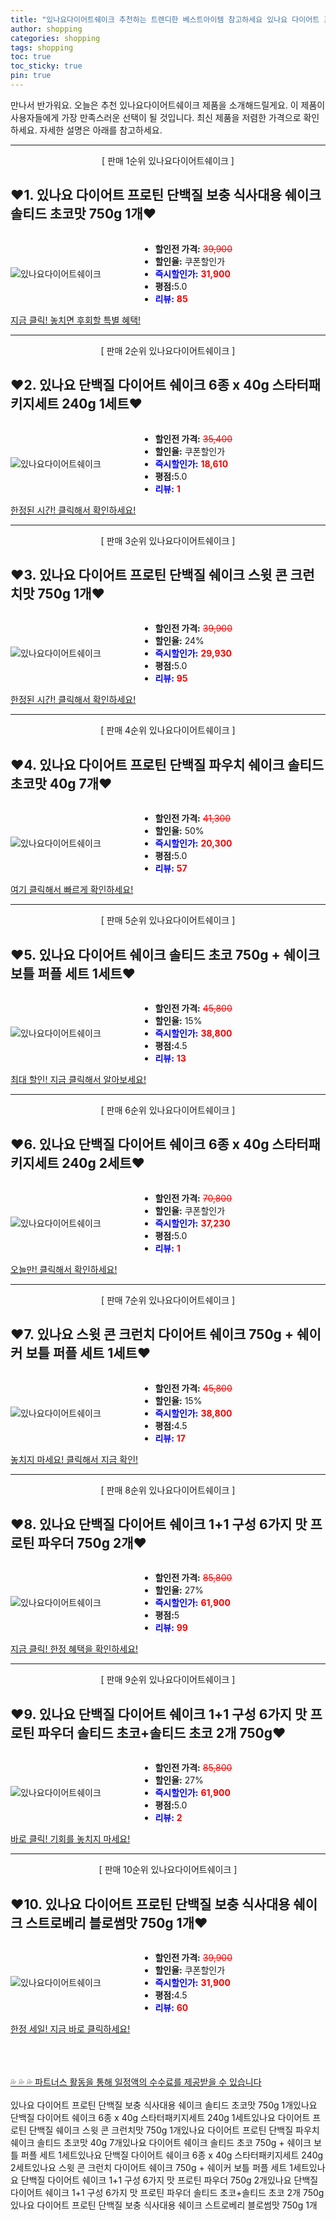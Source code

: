 ```yaml
---
title: "있나요다이어트쉐이크 추천하는 트렌디한 베스트아이템 참고하세요 있나요 다이어트 프로틴 단백질 보충"
author: shopping
categories: shopping
tags: shopping
toc: true
toc_sticky: true
pin: true
---
```

만나서 반가워요. 오늘은 추천 있나요다이어트쉐이크 제품을 소개해드릴게요. 이 제품이 사용자들에게 가장 만족스러운 선택이 될 것입니다. 최신 제품을 저렴한 가격으로 확인하세요. 자세한 설명은 아래를 참고하세요.

---
<p class="toplist" style="margin: 0 auto; display: block; width: fit-content;">[ 판매 1순위 있나요다이어트쉐이크 ]</p>

<h2><strong>❤️1. 있나요 다이어트 프로틴 단백질 보충 식사대용 쉐이크 솔티드 초코맛 750g 1개❤️</strong></h2>

<div style="display: flex; align-items: center;">
    <div style="flex: 0.4;">
        <img src="https://thumbnail10.coupangcdn.com/thumbnails/remote/230x230ex/image/rs_quotation_api/25lea1fy/7efd86e9167d4f82a30b4e645e526a92.jpg" alt="있나요다이어트쉐이크" style="max-width: 100%;">
    </div>
    <div style="flex: 0.6; margin-left: 10px;">
        <ul>
            <li><strong>할인전 가격:</strong> <del style="color: red;">39,900</del></li>
            <li><strong>할인율:</strong> 쿠폰할인가</li>
            <li><span style='color:blue'><strong>즉시할인가:</strong></span> <span style='color:red'><strong>31,900</strong></span></li>
            <li><strong>평점:</strong>5.0</li>
            <li><span style='color:blue'><strong>리뷰:</strong></span> <span style='color:red'><strong>85</strong></span></li>
        </ul>
    </div>
</div>
<div class="center">
    <a href="https://selin100587001.github.io?lptag=AF9450613&subid=githubio&pageKey=8203779175&traceid=V0-153&itemId=19063919628&vendorItemId=86494508158" class="myButton">
        지금 클릭! 놓치면 후회할 특별 혜택!
    </a>
</div>


---
<p class="toplist" style="margin: 0 auto; display: block; width: fit-content;">[ 판매 2순위 있나요다이어트쉐이크 ]</p>

<h2><strong>❤️2. 있나요 단백질 다이어트 쉐이크 6종 x 40g 스타터패키지세트 240g 1세트❤️</strong></h2>

<div style="display: flex; align-items: center;">
    <div style="flex: 0.4;">
        <img src="https://thumbnail9.coupangcdn.com/thumbnails/remote/230x230ex/image/retail/images/2024/06/27/20/3/c9fff25d-579f-4f66-9050-add56605631b.jpg" alt="있나요다이어트쉐이크" style="max-width: 100%;">
    </div>
    <div style="flex: 0.6; margin-left: 10px;">
        <ul>
            <li><strong>할인전 가격:</strong> <del style="color: red;">35,400</del></li>
            <li><strong>할인율:</strong> 쿠폰할인가</li>
            <li><span style='color:blue'><strong>즉시할인가:</strong></span> <span style='color:red'><strong>18,610</strong></span></li>
            <li><strong>평점:</strong>5.0</li>
            <li><span style='color:blue'><strong>리뷰:</strong></span> <span style='color:red'><strong>1</strong></span></li>
        </ul>
    </div>
</div>
<div class="center">
    <a href="https://selin100587001.github.io?lptag=AF9450613&subid=githubio&pageKey=8193105089&traceid=V0-153&itemId=23453950127&vendorItemId=90480686937" class="myButton">
        한정된 시간! 클릭해서 확인하세요!
    </a>
</div>


---
<p class="toplist" style="margin: 0 auto; display: block; width: fit-content;">[ 판매 3순위 있나요다이어트쉐이크 ]</p>

<h2><strong>❤️3. 있나요 다이어트 프로틴 단백질 쉐이크 스윗 콘 크런치맛 750g 1개❤️</strong></h2>

<div style="display: flex; align-items: center;">
    <div style="flex: 0.4;">
        <img src="https://thumbnail8.coupangcdn.com/thumbnails/remote/230x230ex/image/retail/images/1768478974615774-35499ae3-eed3-4901-b1f5-c72429f2e6ba.jpg" alt="있나요다이어트쉐이크" style="max-width: 100%;">
    </div>
    <div style="flex: 0.6; margin-left: 10px;">
        <ul>
            <li><strong>할인전 가격:</strong> <del style="color: red;">39,900</del></li>
            <li><strong>할인율:</strong> 24%</li>
            <li><span style='color:blue'><strong>즉시할인가:</strong></span> <span style='color:red'><strong>29,930</strong></span></li>
            <li><strong>평점:</strong>5.0</li>
            <li><span style='color:blue'><strong>리뷰:</strong></span> <span style='color:red'><strong>95</strong></span></li>
        </ul>
    </div>
</div>
<div class="center">
    <a href="https://selin100587001.github.io?lptag=AF9450613&subid=githubio&pageKey=7381468809&traceid=V0-153&itemId=19063967936&vendorItemId=86491884449" class="myButton">
        한정된 시간! 클릭해서 확인하세요!
    </a>
</div>


---
<p class="toplist" style="margin: 0 auto; display: block; width: fit-content;">[ 판매 4순위 있나요다이어트쉐이크 ]</p>

<h2><strong>❤️4. 있나요 다이어트 프로틴 단백질 파우치 쉐이크 솔티드 초코맛 40g 7개❤️</strong></h2>

<div style="display: flex; align-items: center;">
    <div style="flex: 0.4;">
        <img src="https://thumbnail6.coupangcdn.com/thumbnails/remote/230x230ex/image/rs_quotation_api/g16tdsev/f49e303c69d14b03b86b194831351570.jpg" alt="있나요다이어트쉐이크" style="max-width: 100%;">
    </div>
    <div style="flex: 0.6; margin-left: 10px;">
        <ul>
            <li><strong>할인전 가격:</strong> <del style="color: red;">41,300</del></li>
            <li><strong>할인율:</strong> 50%</li>
            <li><span style='color:blue'><strong>즉시할인가:</strong></span> <span style='color:red'><strong>20,300</strong></span></li>
            <li><strong>평점:</strong>5.0</li>
            <li><span style='color:blue'><strong>리뷰:</strong></span> <span style='color:red'><strong>57</strong></span></li>
        </ul>
    </div>
</div>
<div class="center">
    <a href="https://selin100587001.github.io?lptag=AF9450613&subid=githubio&pageKey=7625133491&traceid=V0-153&itemId=20545768001&vendorItemId=88356234433" class="myButton">
        여기 클릭해서 빠르게 확인하세요!
    </a>
</div>


---
<p class="toplist" style="margin: 0 auto; display: block; width: fit-content;">[ 판매 5순위 있나요다이어트쉐이크 ]</p>

<h2><strong>❤️5. 있나요 다이어트 쉐이크 솔티드 초코 750g + 쉐이크 보틀 퍼플 세트 1세트❤️</strong></h2>

<div style="display: flex; align-items: center;">
    <div style="flex: 0.4;">
        <img src="https://thumbnail8.coupangcdn.com/thumbnails/remote/230x230ex/image/retail/images/2023/09/06/12/1/0fb213ce-0af5-4e58-8e21-a0c8c4a7e254.jpg" alt="있나요다이어트쉐이크" style="max-width: 100%;">
    </div>
    <div style="flex: 0.6; margin-left: 10px;">
        <ul>
            <li><strong>할인전 가격:</strong> <del style="color: red;">45,800</del></li>
            <li><strong>할인율:</strong> 15%</li>
            <li><span style='color:blue'><strong>즉시할인가:</strong></span> <span style='color:red'><strong>38,800</strong></span></li>
            <li><strong>평점:</strong>4.5</li>
            <li><span style='color:blue'><strong>리뷰:</strong></span> <span style='color:red'><strong>13</strong></span></li>
        </ul>
    </div>
</div>
<div class="center">
    <a href="https://selin100587001.github.io?lptag=AF9450613&subid=githubio&pageKey=7578519799&traceid=V0-153&itemId=20000980669&vendorItemId=87098097635" class="myButton">
        최대 할인! 지금 클릭해서 알아보세요!
    </a>
</div>


---
<p class="toplist" style="margin: 0 auto; display: block; width: fit-content;">[ 판매 6순위 있나요다이어트쉐이크 ]</p>

<h2><strong>❤️6. 있나요 단백질 다이어트 쉐이크 6종 x 40g 스타터패키지세트 240g 2세트❤️</strong></h2>

<div style="display: flex; align-items: center;">
    <div style="flex: 0.4;">
        <img src="https://thumbnail10.coupangcdn.com/thumbnails/remote/230x230ex/image/retail/images/77da02ba-95fa-4837-977a-ddf49d659c3a9168730371769286252.png" alt="있나요다이어트쉐이크" style="max-width: 100%;">
    </div>
    <div style="flex: 0.6; margin-left: 10px;">
        <ul>
            <li><strong>할인전 가격:</strong> <del style="color: red;">70,800</del></li>
            <li><strong>할인율:</strong> 쿠폰할인가</li>
            <li><span style='color:blue'><strong>즉시할인가:</strong></span> <span style='color:red'><strong>37,230</strong></span></li>
            <li><strong>평점:</strong>5.0</li>
            <li><span style='color:blue'><strong>리뷰:</strong></span> <span style='color:red'><strong>1</strong></span></li>
        </ul>
    </div>
</div>
<div class="center">
    <a href="https://selin100587001.github.io?lptag=AF9450613&subid=githubio&pageKey=8193105089&traceid=V0-153&itemId=23453959282&vendorItemId=90480696525" class="myButton">
        오늘만! 클릭해서 확인하세요!
    </a>
</div>


---
<p class="toplist" style="margin: 0 auto; display: block; width: fit-content;">[ 판매 7순위 있나요다이어트쉐이크 ]</p>

<h2><strong>❤️7. 있나요 스윗 콘 크런치 다이어트 쉐이크 750g + 쉐이커 보틀 퍼플 세트 1세트❤️</strong></h2>

<div style="display: flex; align-items: center;">
    <div style="flex: 0.4;">
        <img src="https://thumbnail8.coupangcdn.com/thumbnails/remote/230x230ex/image/retail/images/2023/09/01/14/3/2fd52b7a-6d67-4c2e-89af-649711a3446c.jpg" alt="있나요다이어트쉐이크" style="max-width: 100%;">
    </div>
    <div style="flex: 0.6; margin-left: 10px;">
        <ul>
            <li><strong>할인전 가격:</strong> <del style="color: red;">45,800</del></li>
            <li><strong>할인율:</strong> 15%</li>
            <li><span style='color:blue'><strong>즉시할인가:</strong></span> <span style='color:red'><strong>38,800</strong></span></li>
            <li><strong>평점:</strong>4.5</li>
            <li><span style='color:blue'><strong>리뷰:</strong></span> <span style='color:red'><strong>17</strong></span></li>
        </ul>
    </div>
</div>
<div class="center">
    <a href="https://selin100587001.github.io?lptag=AF9450613&subid=githubio&pageKey=7568055974&traceid=V0-153&itemId=19952520494&vendorItemId=87051449647" class="myButton">
        놓치지 마세요! 클릭해서 지금 확인!
    </a>
</div>


---
<p class="toplist" style="margin: 0 auto; display: block; width: fit-content;">[ 판매 8순위 있나요다이어트쉐이크 ]</p>

<h2><strong>❤️8. 있나요 단백질 다이어트 쉐이크 1+1 구성 6가지 맛 프로틴 파우더 750g 2개❤️</strong></h2>

<div style="display: flex; align-items: center;">
    <div style="flex: 0.4;">
        <img src="https://thumbnail6.coupangcdn.com/thumbnails/remote/230x230ex/image/vendor_inventory/efa9/c72cefb76b96dee97246309050e7858cf3cf161b3a2f144220ff7d6f69ea.jpg" alt="있나요다이어트쉐이크" style="max-width: 100%;">
    </div>
    <div style="flex: 0.6; margin-left: 10px;">
        <ul>
            <li><strong>할인전 가격:</strong> <del style="color: red;">85,800</del></li>
            <li><strong>할인율:</strong> 27%</li>
            <li><span style='color:blue'><strong>즉시할인가:</strong></span> <span style='color:red'><strong>61,900</strong></span></li>
            <li><strong>평점:</strong>5</li>
            <li><span style='color:blue'><strong>리뷰:</strong></span> <span style='color:red'><strong>99</strong></span></li>
        </ul>
    </div>
</div>
<div class="center">
    <a href="https://selin100587001.github.io?lptag=AF9450613&subid=githubio&pageKey=7381457203&traceid=V0-153&itemId=23198460843&vendorItemId=90231042535" class="myButton">
        지금 클릭! 한정 혜택을 확인하세요!
    </a>
</div>


---
<p class="toplist" style="margin: 0 auto; display: block; width: fit-content;">[ 판매 9순위 있나요다이어트쉐이크 ]</p>

<h2><strong>❤️9. 있나요 단백질 다이어트 쉐이크 1+1 구성 6가지 맛 프로틴 파우더 솔티드 초코+솔티드 초코 2개 750g❤️</strong></h2>

<div style="display: flex; align-items: center;">
    <div style="flex: 0.4;">
        <img src="https://thumbnail6.coupangcdn.com/thumbnails/remote/230x230ex/image/vendor_inventory/efa9/c72cefb76b96dee97246309050e7858cf3cf161b3a2f144220ff7d6f69ea.jpg" alt="있나요다이어트쉐이크" style="max-width: 100%;">
    </div>
    <div style="flex: 0.6; margin-left: 10px;">
        <ul>
            <li><strong>할인전 가격:</strong> <del style="color: red;">85,800</del></li>
            <li><strong>할인율:</strong> 27%</li>
            <li><span style='color:blue'><strong>즉시할인가:</strong></span> <span style='color:red'><strong>61,900</strong></span></li>
            <li><strong>평점:</strong>5.0</li>
            <li><span style='color:blue'><strong>리뷰:</strong></span> <span style='color:red'><strong>2</strong></span></li>
        </ul>
    </div>
</div>
<div class="center">
    <a href="https://selin100587001.github.io?lptag=AF9450613&subid=githubio&pageKey=8184432536&traceid=V0-153&itemId=23198460848&vendorItemId=90231042574" class="myButton">
        바로 클릭! 기회를 놓치지 마세요!
    </a>
</div>


---
<p class="toplist" style="margin: 0 auto; display: block; width: fit-content;">[ 판매 10순위 있나요다이어트쉐이크 ]</p>

<h2><strong>❤️10. 있나요 다이어트 프로틴 단백질 보충 식사대용 쉐이크 스트로베리 블로썸맛 750g 1개❤️</strong></h2>

<div style="display: flex; align-items: center;">
    <div style="flex: 0.4;">
        <img src="https://thumbnail6.coupangcdn.com/thumbnails/remote/230x230ex/image/retail/images/2023/07/06/11/1/fc69ec2e-2c1f-4688-bb86-22d4f3fc48cc.jpg" alt="있나요다이어트쉐이크" style="max-width: 100%;">
    </div>
    <div style="flex: 0.6; margin-left: 10px;">
        <ul>
            <li><strong>할인전 가격:</strong> <del style="color: red;">39,900</del></li>
            <li><strong>할인율:</strong> 쿠폰할인가</li>
            <li><span style='color:blue'><strong>즉시할인가:</strong></span> <span style='color:red'><strong>31,900</strong></span></li>
            <li><strong>평점:</strong>4.5</li>
            <li><span style='color:blue'><strong>리뷰:</strong></span> <span style='color:red'><strong>60</strong></span></li>
        </ul>
    </div>
</div>
<div class="center">
    <a href="https://selin100587001.github.io?lptag=AF9450613&subid=githubio&pageKey=7381452556&traceid=V0-153&itemId=19063893723&vendorItemId=86492051059" class="myButton">
        한정 세일! 지금 바로 클릭하세요!
    </a>
</div>

<br><br><br>[💦 💦 💦 파트너스 활동을 통해 일정액의 수수료를 제공받을 수 있습니다](https://link.coupang.com/a/bcpT2c)<br><br>있나요 다이어트 프로틴 단백질 보충 식사대용 쉐이크 솔티드 초코맛 750g 1개있나요 단백질 다이어트 쉐이크 6종 x 40g 스타터패키지세트 240g 1세트있나요 다이어트 프로틴 단백질 쉐이크 스윗 콘 크런치맛 750g 1개있나요 다이어트 프로틴 단백질 파우치 쉐이크 솔티드 초코맛 40g 7개있나요 다이어트 쉐이크 솔티드 초코 750g + 쉐이크 보틀 퍼플 세트 1세트있나요 단백질 다이어트 쉐이크 6종 x 40g 스타터패키지세트 240g 2세트있나요 스윗 콘 크런치 다이어트 쉐이크 750g + 쉐이커 보틀 퍼플 세트 1세트있나요 단백질 다이어트 쉐이크 1+1 구성 6가지 맛 프로틴 파우더 750g 2개있나요 단백질 다이어트 쉐이크 1+1 구성 6가지 맛 프로틴 파우더 솔티드 초코+솔티드 초코 2개 750g있나요 다이어트 프로틴 단백질 보충 식사대용 쉐이크 스트로베리 블로썸맛 750g 1개